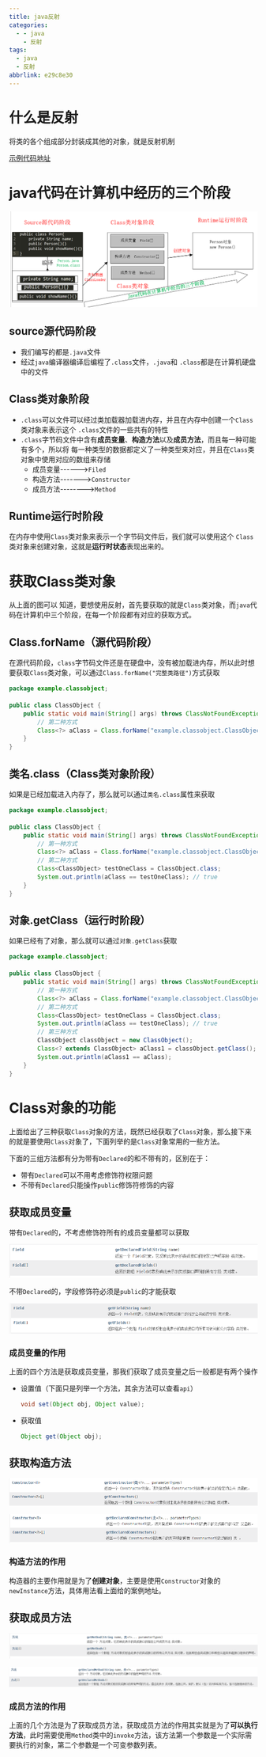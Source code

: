```yaml
---
title: java反射
categories:
  - - java
    - 反射
tags:
  - java
  - 反射
abbrlink: e29c8e30
---
```


# 什么是反射

将类的各个组成部分封装成其他的对象，就是反射机制

[示例代码地址](https://gitee.com/Gwei11/Java/tree/master/code/java-base/reflect)

# java代码在计算机中经历的三个阶段

![image-20200227081551928](./反射/image-20200227081551928.png)

<!--more-->

## source源代码阶段

* 我们编写的都是`.java`文件
* 经过`java`编译器编译后编程了`.class`文件，`.java`和 `.class`都是在计算机硬盘中的文件

## Class类对象阶段

* `.class`可以文件可以经过类加载器加载进内存，并且在内存中创建一个`Class`类对象来表示这个 `.class`文件的一些共有的特性
* `.class`字节码文件中含有**成员变量**、**构造方法**以及**成员方法**，而且每一种可能有多个，所以将 每一种类型的数据都定义了一种类型来对应，并且在`Class`类对象中使用对应的数组来存储
	* 成员变量------>`Filed`
	* 构造方法------->`Constructor`
	* 成员方法-------->`Method`

## Runtime运行时阶段

在内存中使用`Class`类对象来表示一个字节码文件后，我们就可以使用这个 `Class`类对象来创建对象，这就是**运行时状态**表现出来的。



# 获取Class类对象

从上面的图可以 知道，要想使用反射，首先要获取的就是`Class`类对象，而`java`代码在计算机中三个阶段，在每一个阶段都有对应的获取方式。

## Class.forName（源代码阶段）

在源代码阶段，`class`字节码文件还是在硬盘中，没有被加载进内存，所以此时想要获取`Class`类对象，可以通过`Class.forName("完整类路径")`方式获取

```java
package example.classobject;

public class ClassObject {
    public static void main(String[] args) throws ClassNotFoundException {
        // 第二种方式
        Class<?> aClass = Class.forName("example.classobject.ClassObject");
    }
}
```

## 类名.class（Class类对象阶段）

如果是已经加载进入内存了，那么就可以通过`类名.class`属性来获取

```java
package example.classobject;

public class ClassObject {
    public static void main(String[] args) throws ClassNotFoundException {
        // 第一种方式
        Class<?> aClass = Class.forName("example.classobject.ClassObject");
        // 第二种方式
        Class<ClassObject> testOneClass = ClassObject.class;
        System.out.println(aClass == testOneClass); // true
    }
}
```

## 对象.getClass（运行时阶段）

如果已经有了对象，那么就可以通过`对象.getClass`获取 

```java
package example.classobject;

public class ClassObject {
    public static void main(String[] args) throws ClassNotFoundException {
        // 第一种方式
        Class<?> aClass = Class.forName("example.classobject.ClassObject");
      	// 第二种方式
        Class<ClassObject> testOneClass = ClassObject.class;
        System.out.println(aClass == testOneClass); // true
        // 第三种方式
        ClassObject classObject = new ClassObject();
        Class<? extends ClassObject> aClass1 = classObject.getClass();
        System.out.println(aClass1 == aClass);
    }
}
```

# Class对象的功能

上面给出了三种获取`Class`对象的方法，既然已经获取了`Class`对象，那么接下来的就是要使用`Class`对象了，下面列举的是`Class`对象常用的一些方法。

下面的三组方法都有分为带有`Declared`的和不带有的，区别在于：

* 带有`Declared`可以不用考虑修饰符权限问题
* 不带有`Declared`只能操作`public`修饰符修饰的内容

## 获取成员变量

带有`Declared`的，不考虑修饰符所有的成员变量都可以获取

![image-20200227130457801](./反射/image-20200227130457801.png)

不带`Declared`的，字段修饰符必须是`public`的才能获取

![image-20200227130534158](./反射/image-20200227130534158.png)



### 成员变量的作用

上面的四个方法是获取成员变量，那我们获取了成员变量之后一般都是有两个操作

* 设置值（下面只是列举一个方法，其余方法可以查看`api`）

	```java
	void set(Object obj, Object value);
	```

* 获取值

	```java
	Object get(Object obj);
	```

## 获取构造方法

![image-20200227130639294](./反射/image-20200227130639294.png)

![image-20200227130713176](./反射/image-20200227130713176.png)

### 构造方法的作用

构造器的主要作用就是为了**创建对象**，主要是使用`Constructor`对象的`newInstance`方法，具体用法看上面给的案例地址。

## 获取成员方法

![image-20200227130754772](./反射/image-20200227130754772.png)

![image-20200227130833356](./反射/image-20200227130833356.png)

### 成员方法的作用

上面的几个方法是为了获取成员方法，获取成员方法的作用其实就是为了**可以执行方法**，此时需要使用`Method`类中的`invoke`方法，该方法第一个参数是一个实际需要执行的对象，第二个参数是一个可变参数列表。

